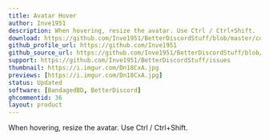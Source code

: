 ```yaml
---
title: Avatar Hover
author: Inve1951
description: When hovering, resize the avatar. Use Ctrl / Ctrl+Shift.
download: https://github.com/Inve1951/BetterDiscordStuff/blob/master/coffee/AvatarHover.plugin.coffee
github_profile_url: https://github.com/Inve1951
github_source_url: https://github.com/Inve1951/BetterDiscordStuff/blob/master/coffee/AvatarHover.plugin.coffee
support: https://github.com/Inve1951/BetterDiscordStuff/issues
thumbnail: https://i.imgur.com/Dn18CxA.jpg
previews: [https://i.imgur.com/Dn18CxA.jpg]
status: Updated
software: [BandagedBD, BetterDiscord]
ghcommentid: 36
layout: product
---
```

When hovering, resize the avatar. Use Ctrl / Ctrl+Shift.